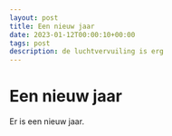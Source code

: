 ```yaml
---
layout: post
title: Een nieuw jaar
date: 2023-01-12T00:00:10+00:00
tags: post
description: de luchtvervuiling is erg
---
```

# Een nieuw jaar

Er is een nieuw jaar.
